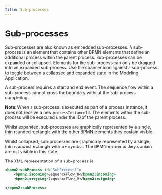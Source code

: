 ```yaml
---
Title: Sub-processes
---
```


# Sub-processes 
Sub-processes are also known as embedded sub-processes. A sub-process is an element that contains other BPMN elements that define an additional process within the parent process. Sub-processes can be expanded or collapsed. Elements for the sub-process can only be dragged into an expanded sub-process. Use the spanner icon against a sub-process to toggle between a collapsed and expanded state in the Modeling Application. 

A sub-process requires a start and end event. The sequence flow within a sub-process cannot cross the boundary without the sub-process completing. 

**Note**: When a sub-process is executed as part of a process instance, it does not receive a new `processInstanceId`. The elements within the sub-process will be executed under the ID of the parent process. 

Whilst expanded, sub-processes are graphically represented by a single, thin rounded rectangle with the other BPMN elements they contain visible. 

Whilst collapsed, sub-processes are graphically represented by a single, thin rounded rectangle with a `+` symbol. The BPMN elements they contain are not visible in this state. 

The XML representation of a sub-process is: 

```xml
<bpmn2:subProcess id="SubProcess1">
	<bpmn2:incoming>SequenceFlow_8</bpmn2:incoming>
	<bpmn2:outgoing>SequenceFlow_9</bpmn2:outgoing> 
	...
</bpmn2:subProcess>
```
